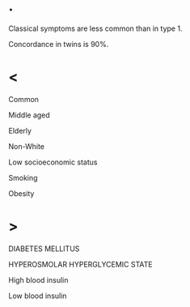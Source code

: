 # .

Classical symptoms are less common than in type 1.

Concordance in twins is 90%.

# <

Common

Middle aged

Elderly

Non-White

Low socioeconomic status

Smoking

Obesity

# >

DIABETES MELLITUS

HYPEROSMOLAR HYPERGLYCEMIC STATE

High blood insulin

Low blood insulin
